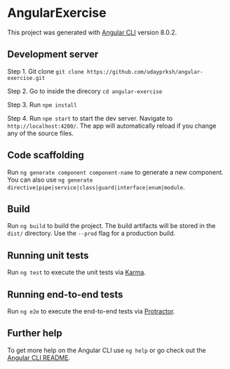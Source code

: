 # AngularExercise

This project was generated with [Angular CLI](https://github.com/angular/angular-cli) version 8.0.2.

## Development server

Step 1. Git clone `git clone https://github.com/udayprksh/angular-exercise.git`

Step 2. Go to inside the direcory `cd angular-exercise`

Step 3. Run `npm install`

Step 4. Run `npm start` to start the dev server. Navigate to `http://localhost:4200/`. The app will automatically reload if you change any of the source files.

## Code scaffolding

Run `ng generate component component-name` to generate a new component. You can also use `ng generate directive|pipe|service|class|guard|interface|enum|module`.

## Build

Run `ng build` to build the project. The build artifacts will be stored in the `dist/` directory. Use the `--prod` flag for a production build.

## Running unit tests

Run `ng test` to execute the unit tests via [Karma](https://karma-runner.github.io).

## Running end-to-end tests

Run `ng e2e` to execute the end-to-end tests via [Protractor](http://www.protractortest.org/).

## Further help

To get more help on the Angular CLI use `ng help` or go check out the [Angular CLI README](https://github.com/angular/angular-cli/blob/master/README.md).
